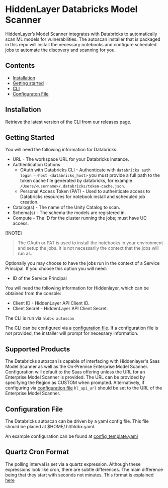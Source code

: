# HiddenLayer Databricks Model Scanner

HiddenLayer’s Model Scanner integrates with Databricks to automatically scan ML models for vulnerabilities. The autoscan installer that is packaged in this repo will install the necessary notebooks and configure scheduled jobs to automate the discovery and scanning for you.

## Contents

- [Installation](#installation)
- [Getting started](#getting-started)
- [CLI](#cli)
- [Configuraton File](#configuration-file)

## Installation

Retrieve the latest version of the CLI from our releases page.

## Getting Started

You will need the following information for Databricks:
- URL - The workspace URL for your Databricks instance.
- Authentication Options
    - OAuth with Databricks CLI - Authenticate with `databricks auth login --host <databricks_host>` you must provide a full path to the token cache file generated by databricks, for example `/Users/<username>/.databricks/token-cache.json`.
    - Personal Access Token (PAT) - Used to authenticate access to Databricks resources for notebook install and scheduled job creation.
- Catalog(s) - The name of the Unity Catalog to scan.
- Schema(s) - The schema the models are registered in.
- Compute - The ID for the cluster running the jobs; must have UC access.

[!NOTE]
> The OAuth or PAT is used to install the notebooks in your environment and setup the jobs. It is not necessarily the context that the jobs will run as.

Optionally you may choose to have the jobs run in the context of a Service Principal. If you choose this option you will need:
- ID of the Service Principal

You will need the following information for Hiddenlayer, which can be obtained from the console:
- Client ID - HiddenLayer API Client ID.
- Client Secret - HiddenLayer API Client Secret.

The CLI is run via `hldbx autoscan`

The CLI can be configured via a [configuration file](#configuration-file). If a configuration file is not provided, the installer will prompt for necessary information.

## Supported Products

The Databricks autoscan is capable of interfacing with Hiddenlayer's Saas Model Scanner as well as the On-Premise Enterprise Model Scanner. Configuration will default to the Saas offering unless the URL for an Enterprise Model Scanner is provided. The URL can be provided by specifying the Region as CUSTOM when prompted. Alternatively, if configuring via [configuration file](#configuration-file) `hl_api_url` should be set to the URL of the Enterprise Model Scanner.

## Configuration File

The Databricks autoscan can be driven by a yaml config file. This file should be placed at $HOME/.hl/hldbx.yaml.

An example configuration can be found at [config_template.yaml](https://github.com/hiddenlayerai/hiddenlayer-databricks-model-scanner/blob/main/config_template.yaml)

## Quartz Cron Format

The polling interval is set via a quartz expression. Although these expressions look like cron, there are subtle differences. The main difference being that they start with seconds not minutes. This format is explained [here](https://www.quartz-scheduler.org/documentation/quartz-2.3.0/tutorials/crontrigger.html) 